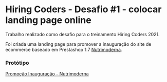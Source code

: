 # Hiring Coders - Desafio #1 - colocar landing page online

Trabalho realizado como desafio para o treinamento Hiring Coders 2021.

Foi criada uma landing page para promover a inauguração do site de ecommerce baseado em Prestashop 1.7 [Nutrimoderna](https://nutrimoderna.com.br).

### Protótipo
[Promoção Inauguração - Nutrimoderna](https://www.figma.com/file/hllsBctepVTBR0eWccmFhC/Nutrimoderna-promo-inauguracao?node-id=0%3A1)
